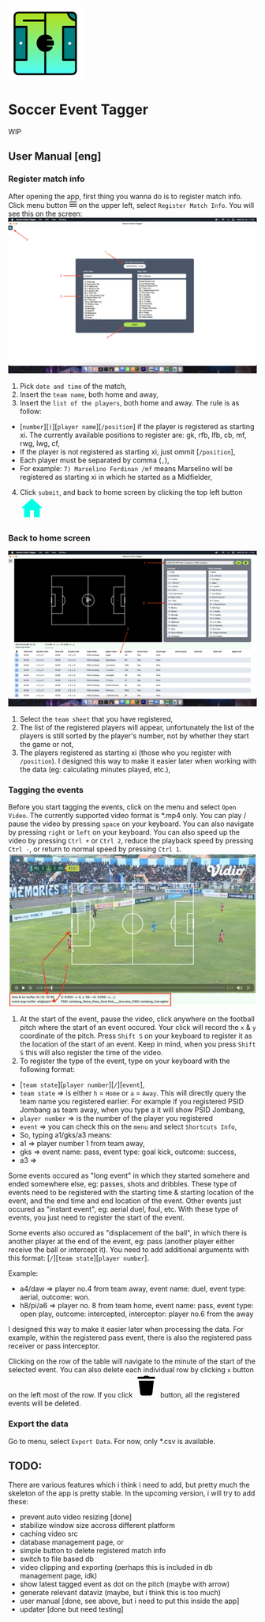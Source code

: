![Soccer Event Tagger](src-tauri/icons/Square150x150Logo.png)

# Soccer Event Tagger

WIP

## User Manual [eng]
### Register match info
After opening the app, first thing you wanna do is to register match info. Click menu button <img src="public/buttons/menu.svg" alt="menu" width="15" height="15"> on the upper left, select `Register Match Info`.
You will see this on the screen:
![register match info](public/screenshots/register_match_info.png)
1. Pick `date and time` of the match,
2. Insert the `team name`, both home and away,
3. Insert the `list of the players`, both home and away. The rule is as follow:
- [`number`][`)`][`player name`][`/position`] if the player is registered as starting xi. The currently available positions to register are: gk, rfb, lfb, cb, mf, rwg, lwg, cf,
- If the player is not registered as starting xi, just ommit [`/position`],
- Each player must be separated by comma (`,`),
- For example: `7) Marselino Ferdinan /mf` means Marselino will be registered as starting xi in which he started as a Midfielder,
4. Click `submit`, and back to home screen by clicking the top left button ![home](public/buttons/home.svg)

### Back to home screen
![home screen](public/screenshots/homescreen.png)
1. Select the `team sheet` that you have registered,
2. The list of the registered players will appear, unfortunately the list of the players is still sorted by the player's number, not by whether they start the game or not,
3. The players registered as starting xi (those who you register with `/position`). I designed this way to make it easier later when working with the data (eg: calculating minutes played, etc.),

### Tagging the events
Before you start tagging the events, click on the menu and select `Open Video`. The currently supported video format is *.mp4 only.
You can play / pause the video by pressing `space` on your keyboard. You can also navigate by pressing `right` or `left` on your keyboard. You can also speed up the video by pressing `Ctrl +` or `Ctrl 2`, reduce the playback speed by pressing `Ctrl -`, or return to normal speed by pressing `Ctrl 1`.
![buffer](public/screenshots/buffer.png)
1. At the start of the event, pause the video, click anywhere on the football pitch where the start of an event occured. Your click will record the `x` & `y` coordinate of the pitch. Press `Shift S` on your keyboard to register it as the location of the start of an event. Keep in mind, when you press `Shift S` this will also register the time of the video.
2. To register the type of the event, type on your keyboard with the following format:
- [`team state`][`player number`][`/`][`event`],
- `team state` => is either `h` = `Home` or `a` = `Away`. This will directly query the team name you registered earlier. For example if you registered PSID Jombang as team away, when you type a it will show PSID Jombang,
- `player number` => is the number of the player you registered
- `event` => you can check this on the `menu` and select `Shortcuts Info`,
- So, typing a1/gks/a3 means:
- a1 => player number 1 from team away,
- gks => event name: pass, event type: goal kick, outcome: success,
- a3 => 

Some events occured as "long event" in which they started somehere and ended somewhere else, eg: passes, shots and dribbles. These type of events need to be registered with the starting time & starting location of the event, and the end time and end location of the event. Other events just occured as "instant event", eg: aerial duel, foul, etc. With these type of events, you just need to register the start of the event.

Some events also occured as "displacement of the ball", in which there is another player at the end of the event, eg: pass (another player either receive the ball or intercept it). You need to add additional arguments with this format: [`/`][`team state`][`player number`].

Example:
- a4/daw => player no.4 from team away, event name: duel, event type: aerial, outcome: won.
- h8/pi/a6 => player no. 8 from team home, event name: pass, event type: open play, outcome: intercepted, interceptor: player no.6 from the away

I designed this way to make it easier later when processing the data. For example, within the registered pass event, there is also the registered pass receiver or pass interceptor.

Clicking on the row of the table will navigate to the minute of the start of the selected event. You can also delete each individual row by clicking `x` button on the left most of the row. If you click ![delete](public/buttons/delete.svg) button, all the registered events will be deleted.

### Export the data
Go to menu, select `Export Data`. For now, only *.csv is available.

## TODO:
There are various features which i think i need to add, but pretty much the skeleton of the app is pretty stable. In the upcoming version, i will try to add these:
- prevent auto video resizing [done]
- stabilize window size accross different platform
- caching video src
- database management page, or
- simple button to delete registered match info
- switch to file based db
- video clipping and exporting (perhaps this is included in db management page, idk)
- show latest tagged event as dot on the pitch (maybe with arrow)
- generate relevant dataviz (maybe, but i think this is too much)
- user manual [done, see above, but i need to put this inside the app]
- updater [done but need testing]
